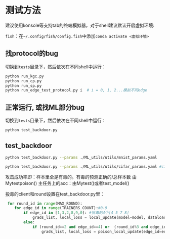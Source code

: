 # 测试方法
建议使用konsole等支持tab的终端模拟器，对于shell建议默认开启虚拟环境:

`fish`：在`~/.config/fish/config.fish`中添加`conda activate <虚拟环境>`


## 找protocol的bug
切换到`tests`目录下，然后依次在不同shell中运行：
```bash
python run_kgc.py
python run_cp.py
python run_sp.py
python run_edge_test_protocol.py i  # i = 0, 1, 2...模拟不同edge
```

## 正常运行, 或找ML部分bug
切换到`tests`目录下，然后依次在不同shell中运行：
```bash
python test_backdoor.py
```
## test_backdoor
```bash
python test_backdoor.py --params ./ML_utils/utils/mnist_params.yaml 

python test_backdoor.py --params ./ML_utils/utils/cifar_params.yaml #cifar采用预训练模型
```
攻击成功率即：样本里全是有毒的。有毒的预测正确的/总样本数 由Mytestpoison()
主任务上的acc：由Mytest()或者test_model()

投毒的client和round设置在test_backdoor.py里：
```python
 for round_id in range(MAX_ROUND):
    for edge_id in range(TRAINERS_COUNT):#0-9
        if edge_id in [1,3,2,8,9,0]: #投毒的4个[4 5 7 8]
            grads_list, local_loss = local_update(model=model, dataloader=edge_dataloaders[edge_id])
        else:
            if (round_id==2 and edge_id==4) or  (round_id%3 and edge_id==5) or (round_id==0 and edge_id==7) or (round_id==1 and edge_id==6):
                grads_list, local_loss = poison_local_update(edge_id=edge_id-4,model=model,target_model=model)
```